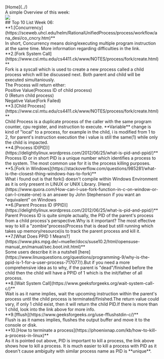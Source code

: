 ﻿---
permalink: /W06/
---
<br>
[Home](../)
<br>
A simple Overview of this week:
<br>
<img src="https://delightlylinux.files.wordpress.com/2012/06/pid.png">
<br>
## Top 10 List Week 06:<br>
**1.[Concurrency](https://sceweb.uhcl.edu/helm/RationalUnifiedProcess/process/workflow/ana_desi/co_cncry.htm)**<br>
In short, Concurrency means doing/executing multiple program instruction at the same time. More information regarding difficulties in the link.<br>
**2.[Fork System Call](https://www.csl.mtu.edu/cs4411.ck/www/NOTES/process/fork/create.html)**<br>
Fork is a syscall which is used to create a new process called a child process which will be discussed next. Both parent and child will be executed simultaniously.<br>
The Process will return either: <br>Positive Value(Process ID of child process)<br>0 (Return child process)<br>Negative Value(Fork Failed)<br>
**3.[Child Process](https://www.csl.mtu.edu/cs4411.ck/www/NOTES/process/fork/create.html)**<br>
Child Process is a duplicate process of the caller with the same program counter, cpu register, and instruction to execute. **Variable** change is kind of "local" to a process, for example in the child, i is modified from 1 to 2, for parent's instruction execution the i value is still the same(1) while only the child is impacted. <br>
**4.[Process ID(PID)](https://delightlylinux.wordpress.com/2012/06/25/what-is-pid-and-ppid/)**<br>
Process ID or in short PID is a unique number which identifies a process to the system. The most common use for it is the process killing purposes.<br>
**5.[Fork in Windows](https://stackoverflow.com/questions/985281/what-is-the-closest-thing-windows-has-to-fork)**<br>
What i found out is that fork() doesn't compile within Windows Environment as it is only present in LINUX or UNIX Library. [Here](https://www.quora.com/How-can-I-use-fork-function-in-c-on-window-or-can-I-create-one) is an answer by John Stephenson if you want an "equivalent" on Windows<br>
**6.[Parent Process ID (PPID)](https://delightlylinux.wordpress.com/2012/06/25/what-is-pid-and-ppid/)**<br>
Parent Process ID is quite simple actually, the PID of the parent's process from a child process's perspective.Why is it important? The most effective way to kill a "zombie"process(Process that is dead but still running which takes up memory/resource)is to track the parent process and kill it.<br>
**7.[What Does PPID 1 Means?](https://www.pks.mpg.de/~mueller/docs/suse10.2/html/opensuse-manual_en/manual/sec.boot.init.html)**<br>
Some users describe it in a nutshell [here](https://www.linuxquestions.org/questions/programming-9/why-is-the-ppid-is-1-for-a-user-process-717077/).But if you need a more comprehensive
idea as to why, if the parent is "dead"/finished before the child then the child will have a PPID of 1 which is the init/father of all process.<br>
**8.[Wait System Call](https://www.geeksforgeeks.org/wait-system-call-c/)**<br>
Wait is as it name implies, wait the upcoming instruction within the parent's process until the child process is terminated/finished.The return value could vary, if only 1 child exist, then it will return the child PID.If there is more than 1 child, look into the link above for more info.<br>
**9.[fflush](https://www.geeksforgeeks.org/use-fflushstdin-c/)**<br>
Flush is as it names implies, flushes the output buffer and move it to the console or disk.<br>
**10.[How to terminate a process](https://phoenixnap.com/kb/how-to-kill-a-process-in-linux)**<br>
As it is pointed out above, PID is important to kill a process, the link above shows how to kill a process. It is much easier to kill a process with PID as it doesn't cause ambiguity with similar process name as PID is **unique**.